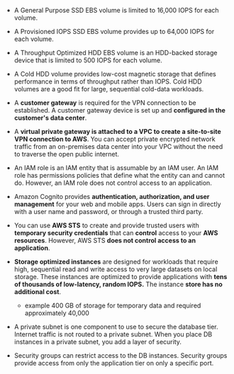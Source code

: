 
- A General Purpose SSD EBS volume is limited to 16,000 IOPS for each volume.
- A Provisioned IOPS SSD EBS volume provides up to 64,000 IOPS for each volume.
- A Throughput Optimized HDD EBS volume is an HDD-backed storage device that is limited to 500 IOPS for each volume.
- A Cold HDD volume provides low-cost magnetic storage that defines performance in terms of throughput rather than IOPS. Cold HDD volumes are a good fit for large, sequential cold-data workloads.


- A **customer gateway** is required for the VPN connection to be established. A customer gateway device is set up and **configured in the customer's data center**.
- A **virtual private gateway is attached to a VPC to create a site-to-site VPN connection to AWS**. You can accept private encrypted network traffic from an on-premises data center into your VPC without the need to traverse the open public internet.


- An IAM role is an IAM entity that is assumable by an IAM user. An IAM role has permissions policies that define what the entity can and cannot do. However, an IAM role does not control access to an application.
- Amazon Cognito provides **authentication, authorization, and user management** for your web and mobile apps. Users can sign in directly with a user name and password, or through a trusted third party.
- You can use **AWS STS** to create and provide trusted users with **temporary security credentials** that can **control** access to your **AWS resources**. However, AWS STS **does not control access to an application**.


- **Storage optimized instances** are designed for workloads that require high, sequential read and write access to very large datasets on local storage. These instances are optimized to provide applications with **tens of thousands of low-latency, random IOPS.** The instance **store has no additional cost**.
  - example  400 GB of storage for temporary data and required approximately 40,000 

- A private subnet is one component to use to secure the database tier. Internet traffic is not routed to a private subnet. When you place DB instances in a private subnet, you add a layer of security.
- Security groups can restrict access to the DB instances. Security groups provide access from only the application tier on only a specific port.
